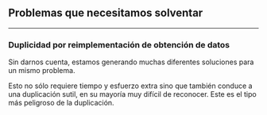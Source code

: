 ## Problemas que necesitamos solventar
------------------------------

### Duplicidad por reimplementación de obtención de datos

Sin darnos cuenta, estamos generando muchas diferentes soluciones para un mismo problema. 

Esto no sólo requiere tiempo y esfuerzo extra sino que también conduce a una duplicación sutil, en su mayoría muy 
difícil de reconocer. Este es el tipo más peligroso de la duplicación.

